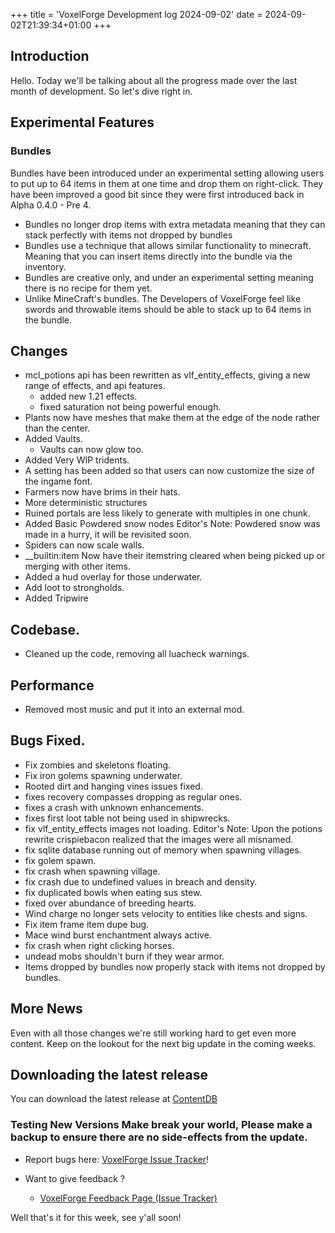 +++
title = 'VoxelForge Development log 2024-09-02'
date = 2024-09-02T21:39:34+01:00
+++
## Introduction

Hello. Today we'll be talking about all the progress made over the last month of development. So let's dive right in.

## Experimental Features

### Bundles
Bundles have been introduced under an experimental setting allowing users to put up to 64 items in them at one time and drop them on right-click. They have been improved a good bit since they were first introduced back in Alpha 0.4.0 - Pre 4.

 - Bundles no longer drop items with extra metadata meaning that they can stack perfectly with items not dropped by bundles
 - Bundles use a technique that allows similar functionality to minecraft. Meaning that you can insert items directly into the bundle via the inventory.
 - Bundles are creative only, and under an experimental setting meaning there is no recipe for them yet.
 - Unlike MineCraft's bundles. The Developers of VoxelForge feel like swords and throwable items should be able to stack up to 64 items in the bundle.

## Changes
 - mcl_potions api has been rewritten as vlf_entity_effects, giving a new range of effects, and api features.
   - added new 1.21 effects.
   - fixed saturation not being powerful enough.
 - Plants now have meshes that make them at the edge of the node rather than the center.
 - Added Vaults.
   - Vaults can now glow too.
 - Added Very WIP tridents.
 - A setting has been added so that users can now customize the size of the ingame font.
 - Farmers now have brims in their hats.
 - More deterministic structures
 - Ruined portals are less likely to generate with multiples in one chunk.
 - Added Basic Powdered snow nodes
   Editor's Note: Powdered snow was made in a hurry, it will be revisited soon.
 - Spiders can now scale walls.
 - __builtin:item Now have their itemstring cleared when being picked up or merging with other items.
 - Added a hud overlay for those underwater.
 - Add loot to strongholds.
 - Added Tripwire

## Codebase.
 - Cleaned up the code, removing all luacheck warnings.

## Performance
 - Removed most music and put it into an external mod.

## Bugs Fixed.
 - Fix zombies and skeletons floating.
 - Fix iron golems spawning underwater.
 - Rooted dirt and hanging vines issues fixed.
 - fixes recovery compasses dropping as regular ones.
 - fixes a crash with unknown enhancements.
 - fixes first loot table not being used in shipwrecks.
 - fix vlf_entity_effects images not loading.
 Editor's Note: Upon the potions rewrite crispiebacon realized that the images were all misnamed.
 - fix sqlite database running out of memory when spawning villages.
 - fix golem spawn.
 - fix crash when spawning village.
 - fix crash due to undefined values in breach and density.
 - fix duplicated bowls when eating sus stew.
 - fixed over abundance of breeding hearts.
 - Wind charge no longer sets velocity to entities like chests and signs.
 - Fix item frame item dupe bug.
 - Mace wind burst enchantment always active.
 - fix crash when right clicking horses.
 - undead mobs shouldn't burn if they wear armor.
 - Items dropped by bundles now properly stack with items not dropped by bundles.

## More News
Even with all those changes we're still working hard to get even more content. Keep on the lookout for the next big update in the coming weeks.

## Downloading the latest release
You can download the latest release at [ContentDB](https://content.minetest.net/packages/VoxelForge/voxelforge)

### Testing New Versions Make break your world, Please make a backup to ensure there are no side-effects from the update.

 - Report bugs here:
[VoxelForge Issue Tracker](https://github.com/VoxelForge/VoxelForge/issues)!

- Want to give feedback ?
  - [VoxelForge Feedback Page (Issue Tracker)](https://github.com/VoxelForge/VoxelForge/issues)



 Well that's it for this week, see y'all soon!

